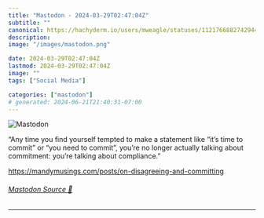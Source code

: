 ```yaml
---
title: "Mastodon - 2024-03-29T02:47:04Z"
subtitle: ""
canonical: https://hachyderm.io/users/mweagle/statuses/112176688274294442
description:
image: "/images/mastodon.png"

date: 2024-03-29T02:47:04Z
lastmod: 2024-03-29T02:47:04Z
image: ""
tags: ["Social Media"]

categories: ["mastodon"]
# generated: 2024-06-21T21:40:31-07:00
---
```

![Mastodon](/images/mastodon.png)

<p>“Any time you find yourself tempted to make a statement like “it’s time to commit” or “you need to commit”, you’re no longer actually talking about commitment: you’re talking about compliance.”</p><p><a href="https://mandymusings.com/posts/on-disagreeing-and-committing" target="_blank" rel="nofollow noopener noreferrer" translate="no"><span class="invisible">https://</span><span class="ellipsis">mandymusings.com/posts/on-disa</span><span class="invisible">greeing-and-committing</span></a></p>


###### [Mastodon Source 🐘](https://hachyderm.io/@mweagle/112176688274294442)

___
